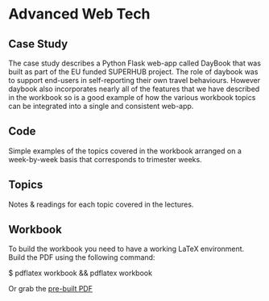 # Advanced Web Tech

## Case Study

The case study describes a Python Flask web-app called DayBook that was built as part of the EU funded SUPERHUB project. The role of daybook was to support end-users in self-reporting their own travel behaviours. However daybook also incorporates nearly all of the features that we have described in the workbook so is a good example of how the various workbook topics can be integrated into a single and consistent web-app.


## Code

Simple examples of the topics covered in the workbook arranged on a week-by-week basis that corresponds to trimester weeks.


## Topics

Notes & readings for each topic covered in the lectures.


## Workbook

To build the workbook you need to have a working LaTeX environment. Build the PDF using the following command:

$ pdflatex workbook && pdflatex workbook

Or grab the [pre-built PDF](https://www.dropbox.com/s/k41vw5a49y64nt7/workbook.pdf?dl=1)
